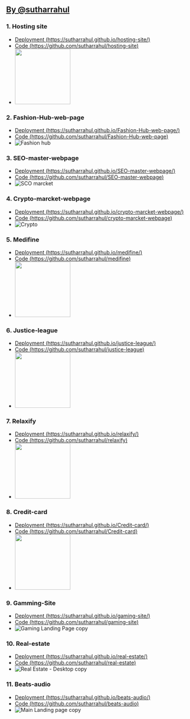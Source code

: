 ## [By @sutharrahul](https://github.com/sutharrahul)


### 1. Hosting site
  - [Deployment (https://sutharrahul.github.io/hosting-site/)](https://sutharrahul.github.io/hosting-site/)
  - [Code (https://github.com/sutharrahul/hosting-site)](https://github.com/sutharrahul/hosting-site)
  - <img src="https://github.com/sutharrahul/projects/assets/117563756/b7397fa2-9072-4d0b-a520-3772b7da45eb" height="150"/>

### 2. Fashion-Hub-web-page
  - [Deployment (https://sutharrahul.github.io/Fashion-Hub-web-page/)](https://sutharrahul.github.io/Fashion-Hub-web-page/)
  - [Code (https://github.com/sutharrahul/Fashion-Hub-web-page)](https://github.com/sutharrahul/Fashion-Hub-web-page)
  - ![Fashion hub](https://github.com/sutharrahul/projects/assets/117563756/51c02bd6-71da-42e9-91bc-6e19b9179eab)

### 3. SEO-master-webpage
  - [Deployment (https://sutharrahul.github.io/SEO-master-webpage/)](https://sutharrahul.github.io/SEO-master-webpage/)
  - [Code (https://github.com/sutharrahul/SEO-master-webpage)](https://github.com/sutharrahul/SEO-master-webpage)
  - ![SCO marcket](https://github.com/sutharrahul/projects/assets/117563756/e8608cc0-aa0f-4e8e-a889-5c7873f62d81)
  
### 4. Crypto-marcket-webpage 
- [Deployment (https://sutharrahul.github.io/crypto-marcket-webpage/)](https://sutharrahul.github.io/crypto-marcket-webpage/)
- [Code (https://github.com/sutharrahul/crypto-marcket-webpage)](https://github.com/sutharrahul/crypto-marcket-webpage)
- ![Crypto](https://github.com/sutharrahul/projects/assets/117563756/298b4be7-4ed4-46b5-ba1f-7738a15aa294)

### 5. Medifine 
- [Deployment (https://sutharrahul.github.io/medifine/)](https://sutharrahul.github.io/medifine/)
- [Code (https://github.com/sutharrahul/medifine)](https://github.com/sutharrahul/medifine)
- <img src="https://github.com/sutharrahul/projects/assets/117563756/05eb2060-b42d-4b66-bf48-d9262187d05e" height="150"/>

### 6. Justice-league
- [Deployment (https://sutharrahul.github.io/justice-league/)](https://sutharrahul.github.io/justice-league/)
- [Code (https://github.com/sutharrahul/justice-league)](https://github.com/sutharrahul/justice-league)
- <img src="https://github.com/sutharrahul/projects/assets/117563756/ccb7d372-bfe6-4277-a719-d183f21b4394" height="150"/>

### 7. Relaxify 
- [Deployment (https://sutharrahul.github.io/relaxify/)](https://sutharrahul.github.io/relaxify/)
- [Code (https://github.com/sutharrahul/relaxify)](https://github.com/sutharrahul/relaxify)
- <img src="https://github.com/sutharrahul/projects/assets/117563756/8b7c6422-7f98-45a6-87be-e3ee0f879797" height="150"/>

### 8. Credit-card
- [Deployment (https://sutharrahul.github.io/Credit-card/)](https://sutharrahul.github.io/Credit-card/)
- [Code (https://github.com/sutharrahul/Credit-card)](https://github.com/sutharrahul/Credit-card)
- <img src="https://github.com/sutharrahul/projects/assets/117563756/d548ebc0-ff0f-4bbd-a623-8733df5cea47" height="150"/>

### 9. Gamming-Site
- [Deployment (https://sutharrahul.github.io/gaming-site/)](https://sutharrahul.github.io/gaming-site/)
- [Code (https://github.com/sutharrahul/gaming-site)](https://github.com/sutharrahul/gaming-site)
- ![Gaming Landing Page copy](https://github.com/sutharrahul/projects/assets/117563756/e45ffea0-8f1e-4b3e-a5b8-cc21e02c7ea8)

### 10. Real-estate
- [Deployment (https://sutharrahul.github.io/real-estate/)](https://sutharrahul.github.io/real-estate/)
- [Code (https://github.com/sutharrahul/real-estate)](https://github.com/sutharrahul/real-estate)
- ![Real Estate - Desktop copy](https://github.com/sutharrahul/projects/assets/117563756/4f65f336-c6a9-4229-812a-7278d320a270)

### 11. Beats-audio
- [Deployment (https://sutharrahul.github.io/beats-audio/)](https://sutharrahul.github.io/beats-audio/)
- [Code (https://github.com/sutharrahul/beats-audio)](https://github.com/sutharrahul/beats-audio)
- ![Main Landing page copy](https://github.com/sutharrahul/projects/assets/117563756/9df1771b-b063-45f1-acd5-0a2ed3fd9cdb)

